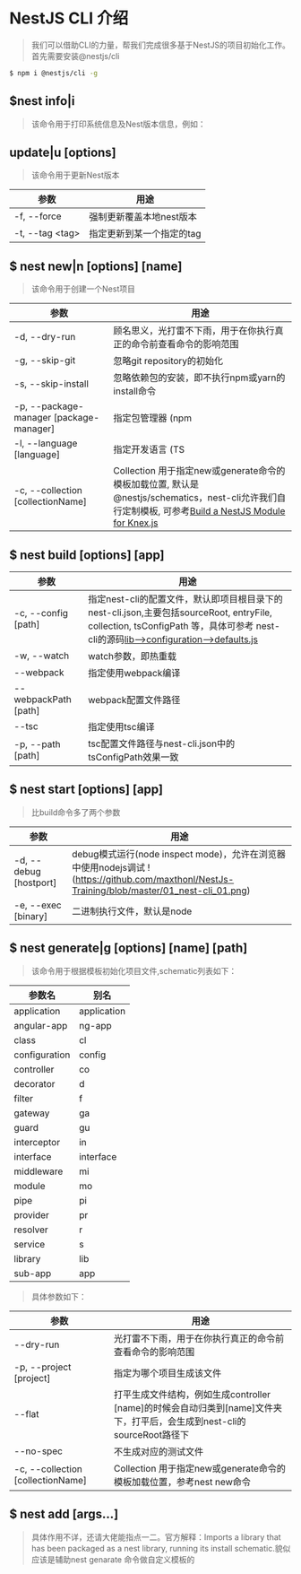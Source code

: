 # NestJS CLI 介绍
> 我们可以借助CLI的力量，帮我们完成很多基于NestJS的项目初始化工作。首先需要安装@nestjs/cli
```bash
$ npm i @nestjs/cli -g
```
## $nest info|i
> 该命令用于打印系统信息及Nest版本信息，例如：  

## update|u [options]
> 该命令用于更新Nest版本  

参数|用途
--|--
-f, --force       | 强制更新覆盖本地nest版本
-t, --tag \<tag>  | 指定更新到某一个指定的tag

## $ nest new|n [options] [name]
> 该命令用于创建一个Nest项目

参数|用途
--|--
-d, --dry-run                            | 顾名思义，光打雷不下雨，用于在你执行真正的命令前查看命令的影响范围
-g, --skip-git                           | 忽略git repository的初始化
-s, --skip-install                       | 忽略依赖包的安装，即不执行npm或yarn的install命令
-p, --package-manager [package-manager]  | 指定包管理器 (npm | yarn)
-l, --language [language]                | 指定开发语言 (TS | JS)
-c, --collection [collectionName]        | Collection 用于指定new或generate命令的模板加载位置, 默认是@nestjs/schematics，nest-cli允许我们自行定制模板, 可参考[Build a NestJS Module for Knex.js](https://dev.to/nestjs/build-a-nestjs-module-for-knex-js-or-other-resource-based-libraries-in-5-minutes-12an)

## $ nest build [options] [app]
参数|用途
--|--
-c, --config [path]   | 指定nest-cli的配置文件，默认即项目根目录下的nest-cli.json,主要包括sourceRoot, entryFile, collection, tsConfigPath 等，具体可参考 nest-cli的源码[lib-->configuration-->defaults.js](https://github.com/nestjs/nest-cli/blob/master/lib/configuration/defaults.ts)
-w, --watch           | watch参数，即热重载
--webpack             | 指定使用webpack编译
--webpackPath [path]  | webpack配置文件路径
--tsc                 | 指定使用tsc编译
-p, --path [path]     | tsc配置文件路径与nest-cli.json中的tsConfigPath效果一致

## $ nest start [options] [app]
> 比build命令多了两个参数

参数|用途
--|--
-d, --debug [hostport]   | debug模式运行(node inspect mode)，允许在浏览器中使用nodejs调试 !(https://github.com/maxthonl/NestJs-Training/blob/master/01_nest-cli_01.png)
-e, --exec [binary]      | 二进制执行文件，默认是node

## $ nest generate|g [options] <schematic> [name] [path]
> 该命令用于根据模板初始化项目文件,schematic列表如下：

参数名 | 别名    
--|--
application   | application
angular-app   | ng-app     
class         | cl         
configuration | config     
controller    | co         
decorator     | d          
filter        | f          
gateway       | ga         
guard         | gu         
interceptor   | in         
interface     | interface  
middleware    | mi         
module        | mo         
pipe          | pi         
provider      | pr         
resolver      | r          
service       | s          
library       | lib        
sub-app       | app        

> 具体参数如下：

参数|用途
--|--
--dry-run                          | 光打雷不下雨，用于在你执行真正的命令前查看命令的影响范围
-p, --project [project]            | 指定为哪个项目生成该文件
--flat                             | 打平生成文件结构，例如生成controller [name]的时候会自动归类到[name]文件夹下，打平后，会生成到nest-cli的sourceRoot路径下
--no-spec                          | 不生成对应的测试文件
-c, --collection [collectionName]  | Collection 用于指定new或generate命令的模板加载位置，参考nest new命令

## $ nest add <library> [args...] 
> 具体作用不详，还请大佬能指点一二。官方解释：Imports a library that has been packaged as a nest library, running its install schematic.貌似应该是辅助nest genarate 命令做自定义模板的
